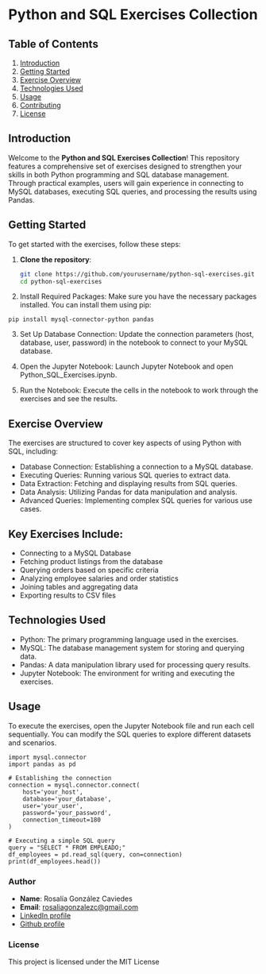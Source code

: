 # Python and SQL Exercises Collection

## Table of Contents
1. [Introduction](#introduction)
2. [Getting Started](#getting-started)
3. [Exercise Overview](#exercise-overview)
4. [Technologies Used](#technologies-used)
5. [Usage](#usage)
6. [Contributing](#contributing)
7. [License](#license)

## Introduction
Welcome to the **Python and SQL Exercises Collection**! This repository features a comprehensive set of exercises designed to strengthen your skills in both Python programming and SQL database management. Through practical examples, users will gain experience in connecting to MySQL databases, executing SQL queries, and processing the results using Pandas.

## Getting Started
To get started with the exercises, follow these steps:

1. **Clone the repository**:
   ```bash
   git clone https://github.com/yourusername/python-sql-exercises.git
   cd python-sql-exercises
   ```
2. Install Required Packages: Make sure you have the necessary packages installed. You can install them using pip:
 ```
pip install mysql-connector-python pandas
```

3. Set Up Database Connection: Update the connection parameters (host, database, user, password) in the notebook to connect to your MySQL database.

4. Open the Jupyter Notebook: Launch Jupyter Notebook and open Python_SQL_Exercises.ipynb.

5. Run the Notebook: Execute the cells in the notebook to work through the exercises and see the results.

## Exercise Overview
The exercises are structured to cover key aspects of using Python with SQL, including:

- Database Connection: Establishing a connection to a MySQL database.
- Executing Queries: Running various SQL queries to extract data.
- Data Extraction: Fetching and displaying results from SQL queries.
- Data Analysis: Utilizing Pandas for data manipulation and analysis.
- Advanced Queries: Implementing complex SQL queries for various use cases.

## Key Exercises Include:
- Connecting to a MySQL Database
- Fetching product listings from the database
- Querying orders based on specific criteria
- Analyzing employee salaries and order statistics
- Joining tables and aggregating data
- Exporting results to CSV files

## Technologies Used
- Python: The primary programming language used in the exercises.
- MySQL: The database management system for storing and querying data.
- Pandas: A data manipulation library used for processing query results.
- Jupyter Notebook: The environment for writing and executing the exercises.

## Usage
To execute the exercises, open the Jupyter Notebook file and run each cell sequentially. You can modify the SQL queries to explore different datasets and scenarios.
```
import mysql.connector
import pandas as pd

# Establishing the connection
connection = mysql.connector.connect(
    host='your_host',
    database='your_database',
    user='your_user',
    password='your_password',
    connection_timeout=180
)

# Executing a simple SQL query
query = "SELECT * FROM EMPLEADO;"
df_employees = pd.read_sql(query, con=connection)
print(df_employees.head())
```

### Author
- **Name**: Rosalía González Caviedes
- **Email**: rosaliagonzalezc@gmail.com
- [LinkedIn profile](https://www.linkedin.com/in/rosaliagonzalezcaviedes/)
- [Github profile](https://github.com/liagcaviedes)

### License
This project is licensed under the MIT License 

